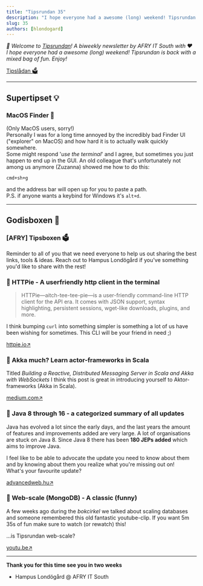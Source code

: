 ```yaml
---
title: "Tipsrundan 35"
description: "I hope everyone had a awesome (long) weekend! Tipsrundan is back with a mixed bag of fun. Enjoy!"
slug: 35
authors: [hlondogard]
---
```

_👋 Welcome to [Tipsrundan](https://afry-south.github.io/tipsrundan/2021-05-18-tipsrundan-35/)! A biweekly newsletter by AFRY IT South with ❤️_  
_I hope everyone had a awesome (long) weekend! Tipsrundan is back with a mixed bag of fun. Enjoy!_
<!--truncate-->

[Tipslådan 🗳](mailto:hampus.londogard@afry.com?subject=Tips)    

---
## Supertipset 💡
###         MacOS Finder 🔎

(Only MacOS users, sorry!)  
Personally I was for a long time annoyed by the incredibly bad Finder UI ("explorer" on MacOS) and how hard it is to actually walk quickly somewhere.   
Some might respond '_use the terminal_' and I agree, but sometimes you just happen to end up in the GUI. An old colleague that's unfortunately not among us anymore (Zuzanna) showed me how to do this:  

`cmd+sh+g` 

and the address bar will open up for you to paste a path.   
P.S. if anyone wants a keybind for Windows it's `alt+d`. 

---



## Godisboxen 🍭
        
### [AFRY]  Tipsboxen 🗳️

Reminder to all of you that we need everyone to help us out sharing the best links, tools & ideas. Reach out to Hampus Londögård if you've something you'd like to share with the rest!



### 🔀 HTTPie - A userfriendly http client in the terminal

>HTTPie—aitch-tee-tee-pie—is a user-friendly command-line HTTP client for the API era. It comes with JSON support, syntax highlighting, persistent sessions, wget-like downloads, plugins, and more.

I think bumping `curl` into something simpler is something a lot of us have been wishing for sometimes. This CLI will be your friend in need ;)

[httpie.io↗](https://httpie.io/)

### 🎒 Akka much? Learn actor-frameworks in Scala

Titled _Building a Reactive, Distributed Messaging Server in Scala and Akka with WebSockets_ I think this post is great in introducing yourself to Aktor-frameworks (Akka in Scala).

[medium.com↗](https://medium.com/@nnnsadeh/building-a-reactive-distributed-messaging-server-in-scala-and-akka-with-websockets-c70440c494e3)

### 🎒 Java 8 through 16 - a categorized summary of all updates

Java has evolved a lot since the early days, and the last years the amount of features and improvements added are very large. A lot of organisations are stuck on Java 8. Since Java 8 there has been **180 JEPs added** which aims to improve Java.

I feel like to be able to advocate the update you need to know about them and by knowing about them you realize what you're missing out on!  
What's your favourite update?

[advancedweb.hu↗](https://advancedweb.hu/a-categorized-list-of-all-java-and-jvm-features-since-jdk-8-to-16/)

### 🔀 Web-scale (MongoDB) - A classic (funny)

A few weeks ago during the _bokcirkel_ we talked about scaling databases and someone remembered this old fantastic youtube-clip. If you want 5m 35s of fun make sure to watch (or rewatch) this!

...is Tipsrundan web-scale?

[youtu.be↗](https://youtu.be/b2F-DItXtZs)   

---

**Thank you for this time see you in two weeks**   
- Hampus Londögård @ AFRY IT South
